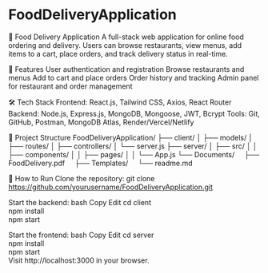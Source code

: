 # FoodDeliveryApplication
🍔 Food Delivery Application
A full-stack web application for online food ordering and delivery. Users can browse restaurants, view menus, add items to a cart, place orders, and track delivery status in real-time.

📌 Features
User authentication and registration
Browse restaurants and menus
Add to cart and place orders
Order history and tracking
Admin panel for restaurant and order management

🛠️ Tech Stack
Frontend: React.js, Tailwind CSS, Axios, React Router
Backend: Node.js, Express.js, MongoDB, Mongoose, JWT, Bcrypt
Tools: Git, GitHub, Postman, MongoDB Atlas, Render/Vercel/Netlify

📁 Project Structure
FoodDeliveryApplication/
├── client/
│ ├── models/
│ ├── routes/
│ ├── controllers/
│ └── server.js
├── server/
│ ├── src/
│ │ ├── components/
│ │ ├── pages/
│ │ └── App.js
└── Documents/
    ├── FoodDelivery.pdf
    ├── Templates/
    └── readme.md

🚀 How to Run
Clone the repository:
git clone https://github.com/yourusername/FoodDeliveryApplication.git

Start the backend:
bash
Copy
Edit
cd client  
npm install  
npm start  

Start the frontend:
bash
Copy
Edit
cd server  
npm install  
npm start  
Visit http://localhost:3000 in your browser.

